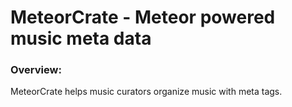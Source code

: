 MeteorCrate - Meteor powered music meta data
============================================

### Overview:
MeteorCrate helps music curators organize music with meta tags.
